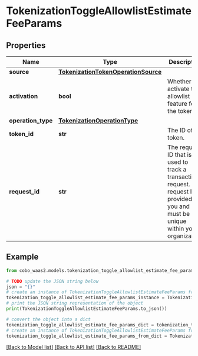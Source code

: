 # TokenizationToggleAllowlistEstimateFeeParams


## Properties

Name | Type | Description | Notes
------------ | ------------- | ------------- | -------------
**source** | [**TokenizationTokenOperationSource**](TokenizationTokenOperationSource.md) |  | 
**activation** | **bool** | Whether to activate the allowlist feature for the token. | 
**operation_type** | [**TokenizationOperationType**](TokenizationOperationType.md) |  | 
**token_id** | **str** | The ID of the token. | 
**request_id** | **str** | The request ID that is used to track a transaction request. The request ID is provided by you and must be unique within your organization. | [optional] 

## Example

```python
from cobo_waas2.models.tokenization_toggle_allowlist_estimate_fee_params import TokenizationToggleAllowlistEstimateFeeParams

# TODO update the JSON string below
json = "{}"
# create an instance of TokenizationToggleAllowlistEstimateFeeParams from a JSON string
tokenization_toggle_allowlist_estimate_fee_params_instance = TokenizationToggleAllowlistEstimateFeeParams.from_json(json)
# print the JSON string representation of the object
print(TokenizationToggleAllowlistEstimateFeeParams.to_json())

# convert the object into a dict
tokenization_toggle_allowlist_estimate_fee_params_dict = tokenization_toggle_allowlist_estimate_fee_params_instance.to_dict()
# create an instance of TokenizationToggleAllowlistEstimateFeeParams from a dict
tokenization_toggle_allowlist_estimate_fee_params_from_dict = TokenizationToggleAllowlistEstimateFeeParams.from_dict(tokenization_toggle_allowlist_estimate_fee_params_dict)
```
[[Back to Model list]](../README.md#documentation-for-models) [[Back to API list]](../README.md#documentation-for-api-endpoints) [[Back to README]](../README.md)


